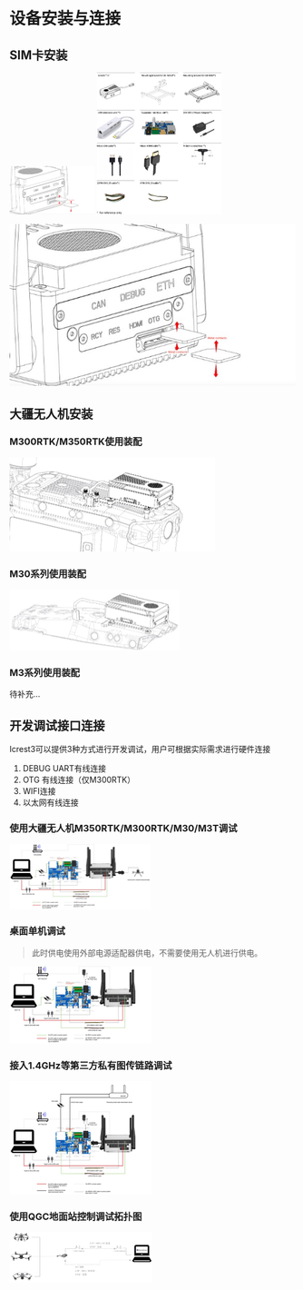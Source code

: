 # 设备安装与连接

## SIM卡安装

<img src="../images/SIM.jpg" alt="SIM" style="zoom: 25%;" />



<img src="../images/inbox.jpg" alt="inbox" style="zoom:25%;" />

![SIM](../images/SIM.jpg)
## 大疆无人机安装

### M300RTK/M350RTK使用装配

<img src="../images/M300%20M350.jpg" alt="M300 M350" style="zoom:50%;" />



### M30系列使用装配

<img src="../images/M30.jpg" alt="M30" style="zoom:50%;" />



### M3系列使用装配
待补充...




## 开发调试接口连接
Icrest3可以提供3种方式进行开发调试，用户可根据实际需求进行硬件连接
1. DEBUG UART有线连接
2. OTG 有线连接（仅M300RTK）
3. WIFI连接
4. 以太网有线连接

### 使用大疆无人机M350RTK/M300RTK/M30/M3T调试

<img src="../images/%E4%BD%BF%E7%94%A8%E5%A4%A7%E7%96%86%E6%97%A0%E4%BA%BA%E6%9C%BAM350RTK:M300RTK:M30:M3T%E8%B0%83%E8%AF%95%20.jpg" alt="使用大疆无人机M350RTK:M300RTK:M30:M3T调试 " style="zoom: 25%;" />

### 桌面单机调试

> 此时供电使用外部电源适配器供电，不需要使用无人机进行供电。

<img src="../images/%E6%A1%8C%E9%9D%A2%E5%8D%95%E6%9C%BA%E8%B0%83%E8%AF%95.jpg" alt="桌面单机调试" style="zoom:25%;" />

### 接入1.4GHz等第三方私有图传链路调试

<img src="../images/%E6%8E%A5%E5%85%A51.4GHz%E7%AD%89%E7%AC%AC%E4%B8%89%E6%96%B9%E7%A7%81%E6%9C%89%E5%9B%BE%E4%BC%A0%E9%93%BE%E8%B7%AF%E8%B0%83%E8%AF%95.jpg" alt="接入1.4GHz等第三方私有图传链路调试" style="zoom: 25%;" />

### 使用QGC地面站控制调试拓扑图

<img src="../images/%E4%BD%BF%E7%94%A8QGC%E5%9C%B0%E9%9D%A2%E7%AB%99%E6%8E%A7%E5%88%B6%E8%B0%83%E8%AF%95%E6%8B%93%E6%89%91%E5%9B%BE.jpg" alt="使用QGC地面站控制调试拓扑图" style="zoom:25%;" />
